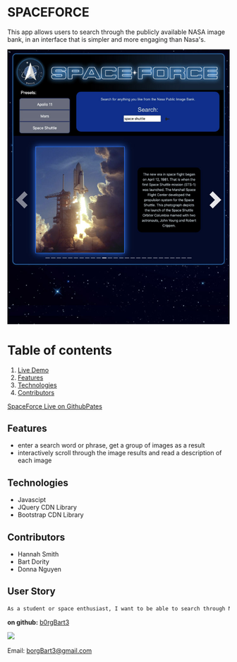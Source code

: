 # SPACEFORCE
This app allows users to search through the publicly available NASA image bank, in an interface that is simpler and more engaging than Nasa's.

![screenshot.jpg](screenshot.jpg)

# Table of contents
1. [Live Demo](#Live_Demo)
2. [Features](#Features)
3. [Technologies](#Technologies)
4. [Contributors](#Contributors)

<a name="Live Demo"></a>
<a href="https://b0rgbart3.github.io/SpaceForce/">SpaceForce Live on GithubPates</a>

<a name="Features"></a>
## Features
- enter a search word or phrase, get a group of images as a result
- interactively scroll through the image results and read a description of each image

<a name="Technologies"></a>
## Technologies
- Javascipt
- JQuery CDN Library
- Bootstrap CDN Library



<a name="Contributors"></a>
## Contributors
- Hannah Smith
- Bart Dority
- Donna Nguyen

<a name="User_Story"></a>
## User Story
```sh
As a student or space enthusiast, I want to be able to search through NASA's publicly available image bank to learn about space and NASA's missions.
```



**on github:** <a href='github.com/b0rgBart3'>b0rgBart3</a>

[![](https://github.com/b0rgBart3.png?size=90)](https://github.com/remarkablemark)

Email: borgBart3@gmail.com

